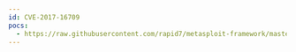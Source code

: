 ```yaml
---
id: CVE-2017-16709
pocs:
  - https://raw.githubusercontent.com/rapid7/metasploit-framework/master/modules/exploits/linux/snmp/awind_snmp_exec.rb
---
```

